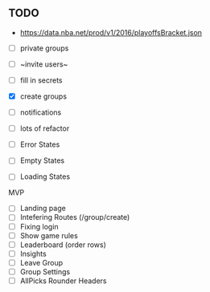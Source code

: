 ## TODO
- https://data.nba.net/prod/v1/2016/playoffsBracket.json
- [ ] private groups
- [ ] ~invite users~
- [ ] fill in secrets
- [X] create groups
- [ ] notifications
- [ ] lots of refactor
- [ ] Error States
- [ ] Empty States
- [ ] Loading States


MVP
- [ ] Landing page
- [ ] Intefering Routes (/group/create)
- [ ] Fixing login
- [ ] Show game rules
- [ ] Leaderboard (order rows)
- [ ] Insights
- [ ] Leave Group
- [ ] Group Settings
- [ ] AllPicks Rounder Headers